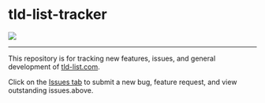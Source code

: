 # tld-list-tracker

[![](https://tld-list.com/img/header-sspng)](https://tld-list.com)


___

This repository is for tracking new features, issues, and general development of [tld-list.com](https://tld-list.com).

Click on the [Issues tab](https://github.com/timbowhite/tld-list-tracker/issues) to submit a new bug, feature request, and view outstanding issues.above.
